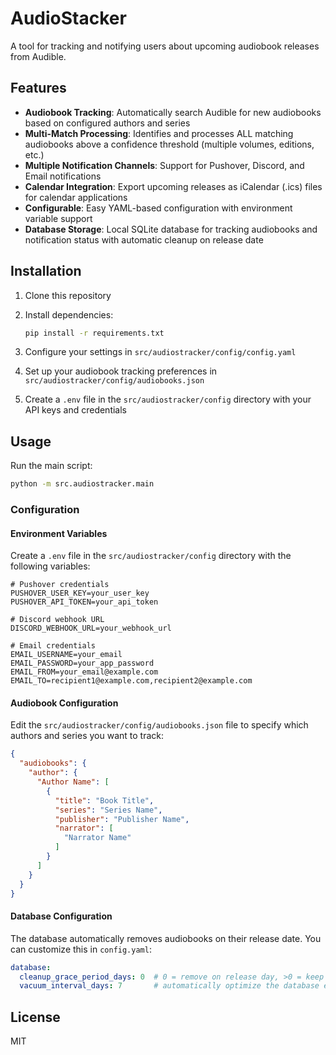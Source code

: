 # AudioStacker

A tool for tracking and notifying users about upcoming audiobook releases from Audible.

## Features

- **Audiobook Tracking**: Automatically search Audible for new audiobooks based on configured authors and series
- **Multi-Match Processing**: Identifies and processes ALL matching audiobooks above a confidence threshold (multiple volumes, editions, etc.)
- **Multiple Notification Channels**: Support for Pushover, Discord, and Email notifications
- **Calendar Integration**: Export upcoming releases as iCalendar (.ics) files for calendar applications
- **Configurable**: Easy YAML-based configuration with environment variable support
- **Database Storage**: Local SQLite database for tracking audiobooks and notification status with automatic cleanup on release date

## Installation

1. Clone this repository

2. Install dependencies:

   ```bash
   pip install -r requirements.txt
   ```

3. Configure your settings in `src/audiostracker/config/config.yaml`

4. Set up your audiobook tracking preferences in `src/audiostracker/config/audiobooks.json`

5. Create a `.env` file in the `src/audiostracker/config` directory with your API keys and credentials

## Usage

Run the main script:

```bash
python -m src.audiostracker.main
```

### Configuration

#### Environment Variables

Create a `.env` file in the `src/audiostracker/config` directory with the following variables:

``` env
# Pushover credentials
PUSHOVER_USER_KEY=your_user_key
PUSHOVER_API_TOKEN=your_api_token

# Discord webhook URL
DISCORD_WEBHOOK_URL=your_webhook_url

# Email credentials
EMAIL_USERNAME=your_email
EMAIL_PASSWORD=your_app_password
EMAIL_FROM=your_email@example.com
EMAIL_TO=recipient1@example.com,recipient2@example.com
```

#### Audiobook Configuration

Edit the `src/audiostracker/config/audiobooks.json` file to specify which authors and series you want to track:

```json
{
  "audiobooks": {
    "author": {
      "Author Name": [
        {
          "title": "Book Title",
          "series": "Series Name",
          "publisher": "Publisher Name",
          "narrator": [
            "Narrator Name"
          ]
        }
      ]
    }
  }
}
```

#### Database Configuration

The database automatically removes audiobooks on their release date. You can customize this in `config.yaml`:

```yaml
database:
  cleanup_grace_period_days: 0  # 0 = remove on release day, >0 = keep for N days after release
  vacuum_interval_days: 7       # automatically optimize the database every 7 days
```

## License

MIT
